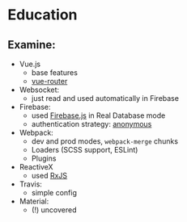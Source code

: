 # Education
## Examine:
* Vue.js
    * base features
    * [vue-router](https://github.com/vuejs/vue-router)
* Websocket:
    * just read and used automatically in Firebase
* Firebase:
    * used [Firebase.js](https://www.npmjs.com/package/firebase) in Real Database mode
    * authentication strategy: [anonymous](https://firebase.google.com/docs/auth/web/anonymous-auth)
* Webpack:
    * dev and prod modes, `webpack-merge` chunks
    * Loaders (SCSS support, ESLint)
    * Plugins
* ReactiveX
    * used [RxJS](https://github.com/reactivex/rxjs)
* Travis:
    * simple config
* Material:
    * (!) uncovered
